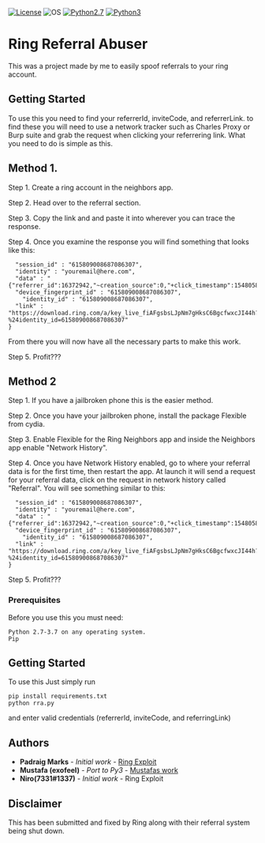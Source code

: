 [![License](https://img.shields.io/badge/License-GNU-blue.svg?style=flat-square)](https://github.com/giardap/Ring/blob/master/License.md) ![OS](https://img.shields.io/badge/Tested%20On-Linux%20|%20OSX%20|%20Windows%20|%20Android-yellowgreen.svg?style=flat-square) [![Python2.7](https://img.shields.io/badge/Python-2.7-green.svg?style=flat-square)](https://github.com/giardap/Ring/tree/python2.7) [![Python3](https://img.shields.io/badge/Python-3-green.svg?style=flat-square)](https://github.com/giardap/Ring)

# Ring Referral Abuser

This was a project made by me to easily spoof referrals to your ring account.

## Getting Started

To use this you need to find your referrerId, inviteCode, and referrerLink.
to find these you will need to use a network tracker such as Charles Proxy or Burp suite and grab the request when clicking your referrering link.
What you need to do is simple as this.

## Method 1.

Step 1. Create a ring account in the neighbors app.

Step 2. Head over to the referral section.

Step 3. Copy the link and and paste it into wherever you can trace the response.

Step 4. Once you examine the response you will find something that looks like this:


```{
  "session_id" : "615809008687086307",
  "identity" : "youremail@here.com",
  "data" : "{"referrer_id":16372942,"~creation_source":0,"+click_timestamp":1548058666,"$identity_id":13311921,"$ios_passive_deepview":"ring_video_doorbell_deepview_qlxb","~feature":"referral","+match_guaranteed":true,"+clicked_branch_link":true,"$one_time_use":false,"~id":"615809209824759391","+is_first_session":true,"~referring_link":"https://download.ring.com/nSuwYXw/%22,/%22invite_code/%22:/%22dc175e8bce/%22%7D",
  "device_fingerprint_id" : "615809008687086307",
    "identity_id" : "615809008687086307",
  "link" : "https://download.ring.com/a/key_live_fiAFgsbsLJpNm7gHksC6BgcfwxcJI44h?%24identity_id=615809008687086307"
}
```
From there you will now have all the necessary parts to make this work.

Step 5. Profit???

## Method 2

Step 1. If you have a jailbroken phone this is the easier method.

Step 2. Once you have your jailbroken phone, install the package Flexible from cydia.

Step 3. Enable Flexible for the Ring Neighbors app and inside the Neighbors app enable "Network History".

Step 4. Once you have Network History enabled, go to where your referral data is for the first time, then restart the app. At launch it will send a request for your referral data, click on the request in network history called "Referral". You will see something similar to this:

```{
  "session_id" : "615809008687086307",
  "identity" : "youremail@here.com",
  "data" : "{"referrer_id":16372942,"~creation_source":0,"+click_timestamp":1548058666,"$identity_id":13311921,"$ios_passive_deepview":"ring_video_doorbell_deepview_qlxb","~feature":"referral","+match_guaranteed":true,"+clicked_branch_link":true,"$one_time_use":false,"~id":"615809209824759391","+is_first_session":true,"~referring_link":"https://download.ring.com/nSuwYXw/%22,/%22invite_code/%22:/%22dc175e8bce/%22%7D",
  "device_fingerprint_id" : "615809008687086307",
    "identity_id" : "615809008687086307",
  "link" : "https://download.ring.com/a/key_live_fiAFgsbsLJpNm7gHksC6BgcfwxcJI44h?%24identity_id=615809008687086307"
}
```
Step 5. Profit???

### Prerequisites

Before you use this you must need:

```
Python 2.7-3.7 on any operating system.
Pip
```

## Getting Started

To use this Just simply run
```
pip install requirements.txt
python rra.py
```
and enter valid credentials (referrerId, inviteCode, and referringLink)

## Authors

* **Padraig Marks** - *Initial work* - [Ring Exploit](https://hackerone.com/padraig)
* **Mustafa (exofeel)** - *Port to Py3* - [Mustafas work](https://github.com/exofeel)
* **Niro(7331#1337)** - *Initial work* - Ring Exploit

## Disclaimer

This has been submitted and fixed by Ring along with their referral system being shut down.
